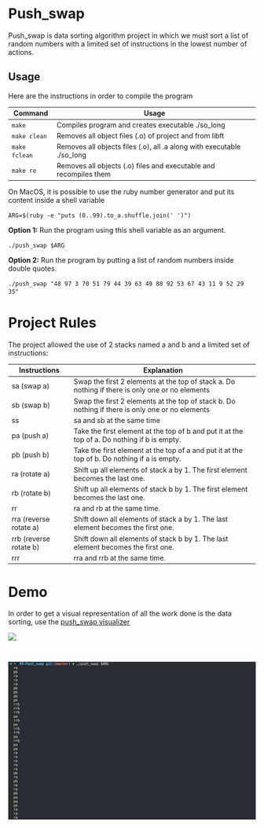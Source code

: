 # Push_swap

Push_swap is data sorting algorithm project in which we must sort a list of random numbers with a limited set of instructions in the lowest number of actions.

## Usage

Here are the instructions in order to compile the program

| Command | Usage |
| --- | --- |
| `make` | Compiles program and creates executable ./so_long
| `make clean` | Removes all object files (.o) of project and from libft
| `make fclean` | Removes all objects files (.o), all .a along with executable ./so_long
| `make re` | Removes all objects (.o) files and executable and recompiles them

On MacOS, it is possible to use the ruby number generator and put its content inside a shell variable

```shell
ARG=$(ruby -e "puts (0..99).to_a.shuffle.join(' ')")
```


**Option 1:** Run the program using this shell variable as an argument.

```shell
./push_swap $ARG
```	

**Option 2:** Run the program by putting a list of random numbers inside double quotes.

```shell
./push_swap "48 97 3 70 51 79 44 39 63 49 88 92 53 67 43 11 9 52 29 35"
```

# Project Rules

The project allowed the use of 2 stacks named a and b and a limited set of instructions:

| Instructions           | Explanation     |
| ---------------        | --------------- |
| sa (swap a)            | Swap the first 2 elements at the top of stack a. Do nothing if there is only one or no elements|
| sb (swap b)            | Swap the first 2 elements at the top of stack b. Do nothing if there is only one or no elements|
| ss                     | sa and sb at the same time                                                                     |
| pa (push a)            | Take the first element at the top of b and put it at the top of a. Do nothing if b is empty.   |
| pb (push b)            | Take the first element at the top of a and put it at the top of b. Do nothing if a is empty.   |
| ra (rotate a)          | Shift up all elements of stack a by 1. The first element becomes the last one.                 |
| rb (rotate b)          | Shift up all elements of stack b by 1. The first element becomes the last one.                 |
| rr                     | ra and rb at the same time.																	   |
| rra (reverse rotate a) | Shift down all elements of stack a by 1. The last element becomes the first one.	       |
| rrb (reverse rotate b) | Shift down all elements of stack b by 1. The last element becomes the first one.        |
| rrr                    | rra and rrb at the same time.                                                           |

# Demo 

In order to get a visual representation of all the work done is the data sorting, use the [<u>push_swap visualizer</u>](https://github.com/o-reo/push_swap_visualizer)

![](images/push_swap.gif)

# <img src="./images/push_swap_terminal.png"/>